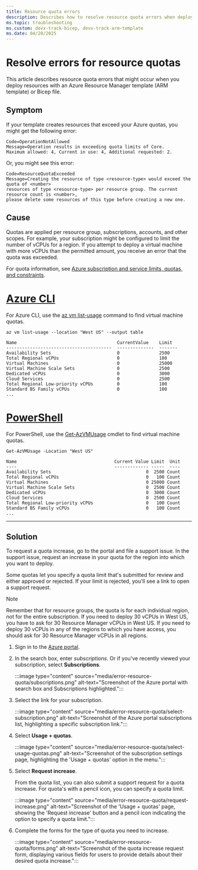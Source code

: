 ```yaml
---
title: Resource quota errors
description: Describes how to resolve resource quota errors when deploying resources with an Azure Resource Manager template (ARM template) or Bicep file.
ms.topic: troubleshooting
ms.custom: devx-track-bicep, devx-track-arm-template
ms.date: 04/28/2025
---
```


# Resolve errors for resource quotas

This article describes resource quota errors that might occur when you deploy resources with an Azure Resource Manager template (ARM template) or Bicep file.

## Symptom

If your template creates resources that exceed your Azure quotas, you might get the following error:

```Output
Code=OperationNotAllowed
Message=Operation results in exceeding quota limits of Core.
Maximum allowed: 4, Current in use: 4, Additional requested: 2.
```

Or, you might see this error:

```Output
Code=ResourceQuotaExceeded
Message=Creating the resource of type <resource-type> would exceed the quota of <number>
resources of type <resource-type> per resource group. The current resource count is <number>,
please delete some resources of this type before creating a new one.
```

## Cause

Quotas are applied per resource group, subscriptions, accounts, and other scopes. For example, your subscription might be configured to limit the number of vCPUs for a region. If you attempt to deploy a virtual machine with more vCPUs than the permitted amount, you receive an error that the quota was exceeded.

For quota information, see [Azure subscription and service limits, quotas, and constraints](../../azure-resource-manager/management/azure-subscription-service-limits.md).

# [Azure CLI](#tab/azure-cli)

For Azure CLI, use the [az vm list-usage](/cli/azure/vm#az-vm-list-usage) command to find virtual machine quotas.

```azurecli
az vm list-usage --location "West US" --output table
```

```Output
Name                                      CurrentValue    Limit
----------------------------------------  --------------  -------
Availability Sets                         0               2500
Total Regional vCPUs                      0               100
Virtual Machines                          0               25000
Virtual Machine Scale Sets                0               2500
Dedicated vCPUs                           0               3000
Cloud Services                            0               2500
Total Regional Low-priority vCPUs         0               100
Standard BS Family vCPUs                  0               100
...
```

# [PowerShell](#tab/azure-powershell)

For PowerShell, use the [Get-AzVMUsage](/powershell/module/az.compute/get-azvmusage) cmdlet to find virtual machine quotas.

```azurepowershell
Get-AzVMUsage -Location "West US"
```

```Output
Name                                     Current Value Limit  Unit
----                                     ------------- -----  ----
Availability Sets                                    0  2500 Count
Total Regional vCPUs                                 0   100 Count
Virtual Machines                                     0 25000 Count
Virtual Machine Scale Sets                           0  2500 Count
Dedicated vCPUs                                      0  3000 Count
Cloud Services                                       0  2500 Count
Total Regional Low-priority vCPUs                    0   100 Count
Standard BS Family vCPUs                             0   100 Count
...
```

---

## Solution

To request a quota increase, go to the portal and file a support issue. In the support issue, request an increase in your quota for the region into which you want to deploy.

Some quotas let you specify a quota limit that's submitted for review and either approved or rejected. If your limit is rejected, you'll see a link to open a support request.

> [!NOTE]
> Remember that for resource groups, the quota is for each individual region, not for the entire
> subscription. If you need to deploy 30 vCPUs in West US, you have to ask for 30 Resource Manager
> vCPUs in West US. If you need to deploy 30 vCPUs in any of the regions to which you have access,
> you should ask for 30 Resource Manager vCPUs in all regions.

1. Sign in to the [Azure portal](https://portal.azure.com/).

1. In the search box, enter _subscriptions_. Or if you've recently viewed your subscription, select **Subscriptions**.

    :::image type="content" source="media/error-resource-quota/subscriptions.png" alt-text="Screenshot of the Azure portal with search box and Subscriptions highlighted.":::


1. Select the link for your subscription.

    :::image type="content" source="media/error-resource-quota/select-subscription.png" alt-text="Screenshot of the Azure portal subscriptions list, highlighting a specific subscription link.":::

1. Select **Usage + quotas**.

    :::image type="content" source="media/error-resource-quota/select-usage-quotas.png" alt-text="Screenshot of the subscription settings page, highlighting the 'Usage + quotas' option in the menu.":::

1. Select **Request increase**.

   From the quota list, you can also submit a support request for a quota increase. For quota's with a pencil icon, you can specify a quota limit.

    :::image type="content" source="media/error-resource-quota/request-increase.png" alt-text="Screenshot of the 'Usage + quotas' page, showing the 'Request increase' button and a pencil icon indicating the option to specify a quota limit.":::

1. Complete the forms for the type of quota you need to increase.

    :::image type="content" source="media/error-resource-quota/forms.png" alt-text="Screenshot of the quota increase request form, displaying various fields for users to provide details about their desired quota increase.":::
